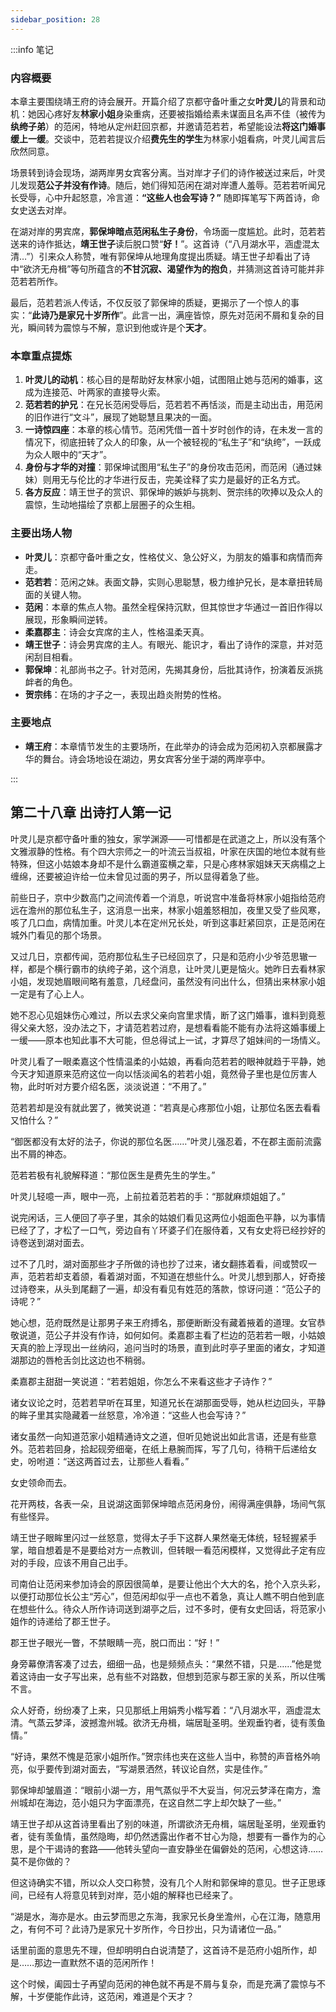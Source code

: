 ```yaml
---
sidebar_position: 28
---
```


:::info 笔记

### 内容概要

本章主要围绕靖王府的诗会展开。开篇介绍了京都守备叶重之女**叶灵儿**的背景和动机：她因心疼好友**林家小姐**身染重病，还要被指婚给素未谋面且名声不佳（被传为**纨绔子弟**）的范闲，特地从定州赶回京都，并邀请范若若，希望能设法**将这门婚事缓上一缓**。交谈中，范若若提议介绍**费先生的学生**为林家小姐看病，叶灵儿闻言后欣然同意。

场景转到诗会现场，湖两岸男女宾客分离。当对岸才子们的诗作被送过来后，叶灵儿发现**范公子并没有作诗**。随后，她们得知范闲在湖对岸遭人羞辱。范若若听闻兄长受辱，心中升起怒意，冷言道：**“这些人也会写诗？”** 随即挥笔写下两首诗，命女史送去对岸。

在湖对岸的男宾席，**郭保坤暗点范闲私生子身份**，令场面一度尴尬。此时，范若若送来的诗作抵达，**靖王世子**读后脱口赞“**好！**”。这首诗（“八月湖水平，涵虚混太清…”）引来众人称赞，唯有郭保坤从地理角度提出质疑。靖王世子却看出了诗中“欲济无舟楫”等句所蕴含的**不甘沉寂、渴望作为的抱负**，并猜测这首诗可能并非范若若所作。

最后，范若若派人传话，不仅反驳了郭保坤的质疑，更揭示了一个惊人的事实：“**此诗乃是家兄十岁所作**”。此言一出，满座皆惊，原先对范闲不屑和复杂的目光，瞬间转为震惊与不解，意识到他或许是个**天才**。

### 本章重点提炼

1.  **叶灵儿的动机**：核心目的是帮助好友林家小姐，试图阻止她与范闲的婚事，这成为连接范、叶两家的直接导火索。
2.  **范若若的护兄**：在兄长范闲受辱后，范若若不再恬淡，而是主动出击，用范闲的旧作进行“文斗”，展现了她聪慧且果决的一面。
3.  **一诗惊四座**：本章的核心情节。范闲凭借一首十岁时创作的诗，在未发一言的情况下，彻底扭转了众人的印象，从一个被轻视的“私生子”和“纨绔”，一跃成为众人眼中的“天才”。
4.  **身份与才华的对撞**：郭保坤试图用“私生子”的身份攻击范闲，而范闲（通过妹妹）则用无与伦比的才华进行反击，完美诠释了实力是最好的正名方式。
5.  **各方反应**：靖王世子的赏识、郭保坤的嫉妒与挑刺、贺宗纬的吹捧以及众人的震惊，生动地描绘了京都上层圈子的众生相。

### 主要出场人物

*   **叶灵儿**：京都守备叶重之女，性格仗义、急公好义，为朋友的婚事和病情而奔走。
*   **范若若**：范闲之妹。表面文静，实则心思聪慧，极力维护兄长，是本章扭转局面的关键人物。
*   **范闲**：本章的焦点人物。虽然全程保持沉默，但其惊世才华通过一首旧作得以展现，形象瞬间逆转。
*   **柔嘉郡主**：诗会女宾席的主人，性格温柔天真。
*   **靖王世子**：诗会男宾席的主人。有眼光、能识才，看出了诗作的深意，并对范闲刮目相看。
*   **郭保坤**：礼部尚书之子。针对范闲，先揭其身份，后批其诗作，扮演着反派挑衅者的角色。
*   **贺宗纬**：在场的才子之一，表现出趋炎附势的性格。

### 主要地点

*   **靖王府**：本章情节发生的主要场所，在此举办的诗会成为范闲初入京都展露才华的舞台。诗会场地设在湖边，男女宾客分坐于湖的两岸亭中。

:::

## 第二十八章 **出诗打人第一记**

叶灵儿是京都守备叶重的独女，家学渊源——可惜都是在武道之上，所以没有落个文雅淑静的性格。有个四大宗师之一的叶流云当叔祖，叶家在庆国的地位本就有些特殊，但这小姑娘本身却不是什么霸道蛮横之辈，只是心疼林家姐妹天天病榻之上缠绵，还要被迫许给一位未曾见过面的男子，所以显得着急了些。

前些日子，京中少数高门之间流传着一个消息，听说宫中准备将林家小姐指给范府远在澹州的那位私生子，这消息一出来，林家小姐羞怒相加，夜里又受了些风寒，咳了几口血，病情加重。叶灵儿本在定州兄长处，听到这事赶紧回京，正是范闲在城外门看见的那个场景。

又过几日，京都传闻，范府那位私生子已经回京了，只是和范府小少爷范思辙一样，都是个横行霸市的纨绔子弟，这个消息，让叶灵儿更是恼火。她昨日去看林家小姐，发现她眉眼间略有羞意，几经盘问，虽然没有问出什么，但猜出来林家小姐一定是有了心上人。

她不忍心见姐妹伤心难过，所以去求父亲向宫里求情，断了这门婚事，谁料到竟惹得父亲大怒，没办法之下，才请范若若过府，是想看看能不能有办法将这婚事缓上一缓——原本也知此事不大可能，但总得试上一试，才算尽了姐妹间的一场情义。

叶灵儿看了一眼柔嘉这个性情温柔的小姑娘，再看向范若若的眼神就趋于平静，她今天才知道原来范府这位一向以恬淡闻名的若若小姐，竟然骨子里也是位厉害人物，此时听对方要介绍名医，淡淡说道：“不用了。”

范若若却是没有就此罢了，微笑说道：“若真是心疼那位小姐，让那位名医去看看又怕什么？”

“御医都没有太好的法子，你说的那位名医……”叶灵儿强忍着，不在郡主面前流露出不屑的神态。

范若若极有礼貌解释道：“那位医生是费先生的学生。”

叶灵儿轻噫一声，眼中一亮，上前拉着范若若的手：“那就麻烦姐姐了。”

说完闲话，三人便回了亭子里，其余的姑娘们看见这两位小姐面色平静，以为事情已经了了，才松了一口气，旁边自有丫环婆子们在服侍着，又有女史将已经抄好的诗卷送到湖对面去。

过不了几时，湖对面那些才子所做的诗也抄了过来，诸女翻拣着看，间或赞叹一声，范若若却支着颌，看着湖对面，不知道在想些什么。叶灵儿想到那人，好奇接过诗卷来，从头到尾翻了一遍，却没有看见有姓范的落款，惊讶问道：“范公子的诗呢？”

她心想，范府既然是让那男子来王府搏名，那便断断没有藏着掖着的道理。女官恭敬说道，范公子并没有作诗，如何如何。柔嘉郡主看了栏边的范若若一眼，小姑娘天真的脸上浮现出一丝纳闷，追问当时的场景，直到此时亭子里面的诸女，才知道湖那边的唇枪舌剑比这边也不稍弱。

柔嘉郡主甜甜一笑说道：“若若姐姐，你怎么不来看这些才子诗作？”

诸女议论之时，范若若早听在耳里，知道兄长在湖那面受辱，她从栏边回头，平静的眸子里其实隐藏着一丝怒意，冷冷道：“这些人也会写诗？”

诸女虽然一向知道范家小姐精通诗文之道，但听见她说出如此言语，还是有些意外。范若若回身，拾起砚旁细毫，在纸上悬腕而挥，写了几句，待稍干后递给女史，吩咐道：“送这两首过去，让那些人看看。”

女史领命而去。

花开两枝，各表一朵，且说湖这面郭保坤暗点范闲身份，闹得满座俱静，场间气氛有些怪异。

靖王世子眼眸里闪过一丝怒意，觉得太子手下这群人果然毫无体统，轻轻握紧手掌，暗自想着是不是要给对方一点教训，但转眼一看范闲模样，又觉得此子定有应对的手段，应该不用自己出手。

司南伯让范闲来参加诗会的原因很简单，是要让他出个大大的名，抢个入京头彩，以便打动那位长公主“芳心”，但范闲却似乎一点也不着急，真让人瞧不明白他到底在想些什么。待众人所作诗词送到湖亭之后，过不多时，便有女史回话，将范家小姐作的诗递给了郡王世子。

郡王世子眼光一瞥，不禁眼睛一亮，脱口而出：“好！”

身旁幕僚清客凑了过去，细细一品，也是频频点头：“果然不错，只是……”他是觉着这诗由一女子写出来，总有些不对路数，但想到范家与郡王家的关系，所以住嘴不言。

众人好奇，纷纷凑了上来，只见那纸上用娟秀小楷写着：“八月湖水平，涵虚混太清。气蒸云梦泽，波撼澹州城。欲济无舟楫，端居耻圣明。坐观垂钓者，徒有羡鱼情。”

“好诗，果然不愧是范家小姐所作。”贺宗纬也夹在这些人当中，称赞的声音格外响亮，似乎要传到湖对面去，“写湖景洒然，转议论自然，实是佳作。”

郭保坤却皱眉道：“眼前小湖一方，用气蒸似乎不大妥当，何况云梦泽在南方，澹州城却在海边，范小姐只为字面漂亮，在这自然二字上却欠缺了一些。”

靖王世子却从这首诗里看出了别的味道，所谓欲济无舟楫，端居耻圣明，坐观垂钓者，徒有羡鱼情，虽然隐晦，却仍然透露出作者不甘心为隐，想要有一番作为的心思，是个干谒诗的套路——他转头望向一直安静坐在偏僻处的范闲，心想这诗……莫不是你做的？

但这诗确实不错，所以众人交口称赞，没有几个人附和郭保坤的意见。世子正思琢间，已经有人将意见转到对岸，范小姐的解释也已经来了。

“湖是水，海亦是水。由云梦而思之东海，我家兄长身坐澹州，心在江海，随意用之，有何不可？此诗乃是家兄十岁所作，今日抄出，只为请诸位一品。”

话里前面的意思先不理，但却明明白白说清楚了，这首诗不是范府小姐所作，却是……那边一直默然不语的范闲所作！

这个时候，阖园士子再望向范闲的神色就不再是不屑与复杂，而是充满了震惊与不解，十岁便能作此诗，这范闲，难道是个天才？

